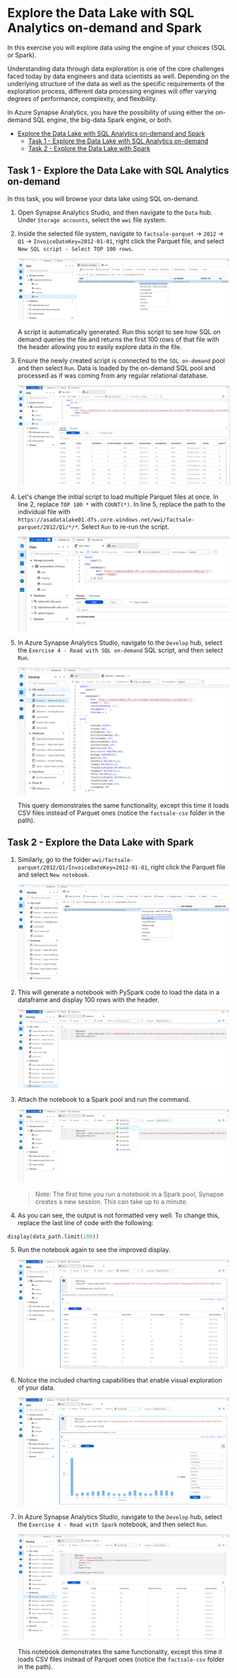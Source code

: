 # Explore the Data Lake with SQL Analytics on-demand and Spark

In this exercise you will explore data using the engine of your choices (SQL or Spark).

Understanding data through data exploration is one of the core challenges faced today by data engineers and data scientists as well. Depending on the underlying structure of the data as well as the specific requirements of the exploration process, different data processing engines will offer varying degrees of performance, complexity, and flexibility.

In Azure Synapse Analytics, you have the possibility of using either the on-demand SQL engine, the big-data Spark engine, or both.

- [Explore the Data Lake with SQL Analytics on-demand and Spark](#explore-the-data-lake-with-sql-analytics-on-demand-and-spark)
  - [Task 1 - Explore the Data Lake with SQL Analytics on-demand](#task-1---explore-the-data-lake-with-sql-analytics-on-demand)
  - [Task 2 - Explore the Data Lake with Spark](#task-2---explore-the-data-lake-with-spark)

## Task 1 - Explore the Data Lake with SQL Analytics on-demand

In this task, you will browse your data lake using SQL on-demand.

1. Open Synapse Analytics Studio, and then navigate to the `Data` hub. Under `Storage accounts`, select the `wwi` file system.

2. Inside the selected file system, navigate to `factsale-parquet` -> `2012` -> `Q1` -> `InvoiceDateKey=2012-01-01`, right click the Parquet file, and select `New SQL script - Select TOP 100 rows`.

    ![Start new SQL script from data lake file](./media/ex01-sql-on-demand-01.png)

    A script is automatically generated. Run this script to see how SQL on demand queries the file and returns the first 100 rows of that file with the header allowing you to easily explore data in the file.

3. Ensure the newly created script is connected to the `SQL on-demand` pool and then select `Run`. Data is loaded by the on-demand SQL pool and processed as if was coming from any regular relational database.

    ![Run SQL script on data lake file](./media/ex01-sql-on-demand-02.png)

4. Let's change the initial script to load multiple Parquet files at once. In line 2, replace ```TOP 100 *``` with ```COUNT(*)```. In line 5, replace the path to the individual file with ```https://asadatalake01.dfs.core.windows.net/wwi/factsale-parquet/2012/Q1/*/*```. Select `Run` to re-run the script.

    ![Run SQL on-demand script loading multiple Parquet data lake files](./media/ex01-sql-on-demand-03.png)

5. In Azure Synapse Analytics Studio, navigate to the `Develop` hub, select the `Exercise 4 - Read with SQL on-demand` SQL script, and then select `Run`.

    ![Run SQL on-demand script loading multiple CSV data lake files](./media/ex01-sql-on-demand-04.png)

    This query demonstrates the same functionality, except this time it loads CSV files instead of Parquet ones (notice the `factsale-csv` folder in the path).

## Task 2 - Explore the Data Lake with Spark

1. Similarly, go to the folder ```wwi/factsale-parquet/2012/Q1/InvoiceDateKey=2012-01-01```, right click the Parquet file and select `New notebook`.

    ![Start new Spark notebook from data lake file](./media/ex01-spark-notebook-01.png)

2. This will generate a notebook with PySpark code to load the data in a dataframe and display 100 rows with the header.

    ![New Spark notebook from data lake file](./media/ex01-spark-notebook-02.png)

3. Attach the notebook to a Spark pool and run the command.

    ![Run Spark notebook on data lake file](./media/ex01-spark-notebook-03.png)

    >Note:
    >The first time you run a notebook in a Spark pool, Synapse creates a new session. This can take up to a minute.

4. As you can see, the output is not formatted very well. To change this, replace the last line of code with the following:

```python
display(data_path.limit(100))
```

5. Run the notebook again to see the improved display.

    ![Improve dataset formatting in Spark notebook](./media/ex01-spark-notebook-04.png)

6. Notice the included charting capabilities that enable visual exploration of your data.

    ![View charts on data in Spark notebook](./media/ex01-spark-notebook-05.png)

7. In Azure Synapse Analytics Studio, navigate to the `Develop` hub, select the `Exercise 4 - Read with Spark` notebook, and then select `Run`.

    ![Run Spark notebook loading multiple CSV data lake files](./media/ex01-spark-notebook-06.png)

    This notebook demonstrates the same functionality, except this time it loads CSV files instead of Parquet ones (notice the `factsale-csv` folder in the path).
